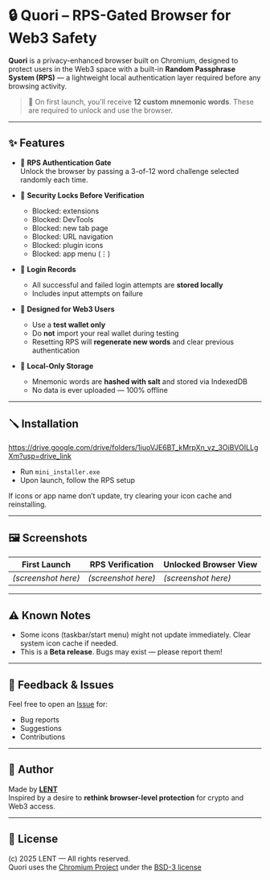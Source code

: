 # 🔒 Quori – RPS-Gated Browser for Web3 Safety

**Quori** is a privacy-enhanced browser built on Chromium, designed to protect users in the Web3 space with a built-in **Random Passphrase System (RPS)** — a lightweight local authentication layer required before any browsing activity.

> 🧠 On first launch, you'll receive **12 custom mnemonic words**. These are required to unlock and use the browser.

---

## ✨ Features

- 🔐 **RPS Authentication Gate**  
  Unlock the browser by passing a 3-of-12 word challenge selected randomly each time.

- 🛑 **Security Locks Before Verification**
  - Blocked: extensions
  - Blocked: DevTools
  - Blocked: new tab page
  - Blocked: URL navigation
  - Blocked: plugin icons
  - Blocked: app menu (⋮)

- 📜 **Login Records**
  - All successful and failed login attempts are **stored locally**
  - Includes input attempts on failure

- 🧪 **Designed for Web3 Users**
  - Use a **test wallet only**
  - Do **not** import your real wallet during testing
  - Resetting RPS will **regenerate new words** and clear previous authentication

- 🔏 **Local-Only Storage**
  - Mnemonic words are **hashed with salt** and stored via IndexedDB
  - No data is ever uploaded — 100% offline

---

## 🪛 Installation

https://drive.google.com/drive/folders/1iuoVJE6BT_kMrpXn_vz_3OiBVOILLgXm?usp=drive_link

- Run `mini_installer.exe`
- Upon launch, follow the RPS setup

If icons or app name don’t update, try clearing your icon cache and reinstalling.

---

## 🖼️ Screenshots

| First Launch           | RPS Verification       | Unlocked Browser View   |
|------------------------|------------------------|--------------------------|
| *(screenshot here)*    | *(screenshot here)*    | *(screenshot here)*     |

---

## ⚠️ Known Notes

- Some icons (taskbar/start menu) might not update immediately. Clear system icon cache if needed.
- This is a **Beta release**. Bugs may exist — please report them!

---

## 💬 Feedback & Issues

Feel free to open an [Issue](https://github.com/LENT4869/Quori/issues) for:

- Bug reports
- Suggestions
- Contributions

---

## 👤 Author

Made by [**LENT**](https://github.com/LENT4869)  
Inspired by a desire to **rethink browser-level protection** for crypto and Web3 access.

---

## 🪪 License

(c) 2025 LENT — All rights reserved.  
Quori uses the [Chromium Project](https://www.chromium.org/) under the [BSD-3 license](https://chromium.googlesource.com/chromium/src/+/main/LICENSE)
